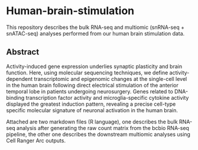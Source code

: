 # Human-brain-stimulation

This repository describes the bulk RNA-seq and multiomic (snRNA-seq + snATAC-seq) analyses performed from our human brain stimulation data.

## Abstract

Activity-induced gene expression underlies synaptic plasticity and brain function. Here, using molecular sequencing techniques, we define activity-dependent transcriptomic and epigenomic changes at the single-cell level in the human brain following direct electrical stimulation of the anterior temporal lobe in patients undergoing neurosurgery. Genes related to DNA-binding transcription factor activity and microglia-specific cytokine activity displayed the greatest induction pattern, revealing a precise cell-type specific molecular signature of neuronal activation in the human brain.

Attached are two markdown files (R language), one describes the bulk RNA-seq analysis after generating the raw count matrix from the bcbio RNA-seq pipeline, the other one describes the downstream multiomic analyses using Cell Ranger Arc outputs.
